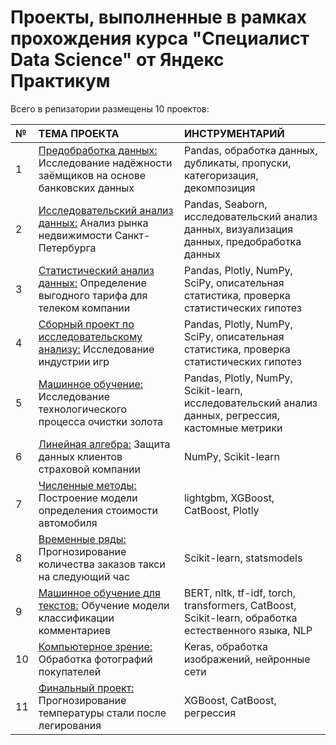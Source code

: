 
# Проекты, выполненные в рамках прохождения курса "Специалист Data Science" от Яндекс Практикум

Всего в репизатории размещены 10 проектов:

| №  | ТЕМА ПРОЕКТА                                                  | ИНСТРУМЕНТАРИЙ                                           |
|:---|:--------------------------------------------------------------|:--------------------------------------------------------------|
| 1  | [Предобработка данных:](https://github.com/boluodja/yandex_practikum_projects/tree/main/1.%20Data%20preprocessing_Reliability%20of%20borrowers) Исследование надёжности заёмщиков на основе банковских данных |Pandas, обработка данных, дубликаты, пропуски, категоризация, декомпозиция|
| 2  | [Исследовательский анализ данных:](https://github.com/boluodja/yandex_practikum_projects/tree/main/2.%20Exploratory%20data%20analysis_Research%20of%20apartment%20ads) Анализ рынка недвижимости Санкт-Петербурга |Pandas, Seaborn, исследовательский анализ данных, визуализация данных, предобработка данных|
| 3  | [Статистический анализ данных:](https://github.com/boluodja/yandex_practikum_projects/tree/main/3.%20Statistic_Determining%20the%20tariff%20for%20a%20telecom%20company) Определение выгодного тарифа для телеком компании |Pandas, Plotly, NumPy, SciPy, описательная статистика, проверка статистических гипотез|
| 4  | [Сборный проект по исследовательскому анализу:](https://github.com/boluodja/yandex_practikum_projects/tree/main/4.%20Prefab%20project_Gaming%20industry%20market%20research) Исследование индустрии игр |Pandas, Plotly, NumPy, SciPy, описательная статистика, проверка статистических гипотез|
| 5  | [Машинное обучение:](https://github.com/boluodja/yandex_practikum_projects/tree/main/5.%20Prefab%20project_Recovery%20of%20gold%20from%20ore) Исследование технологического процесса очистки золота |Pandas, Plotly, NumPy, Scikit-learn, исследовательский анализ данных, регрессия, кастомные метрики|
| 6  | [Линейная алгебра:](https://github.com/boluodja/yandex_practikum_projects/tree/main/6.%20Linear%20algebra_Protection%20of%20personal%20data%20of%20clients) Защита данных клиентов страховой компании |NumPy, Scikit-learn|
| 7  | [Численные методы:](https://github.com/boluodja/yandex_practikum_projects/tree/main/7.%20Gradient%20boosting_Determining%20the%20cost%20of%20cars) Построение модели определения стоимости автомобиля|lightgbm, XGBoost, CatBoost, Plotly|
| 8  | [Временные ряды:](https://github.com/boluodja/yandex_practikum_projects/tree/main/8.%20Time%20series_Forecasting%20taxi%20orders) Прогнозирование количества заказов такси на следующий час |Scikit-learn, statsmodels|
| 9  | [Машинное обучение для текстов:](https://github.com/boluodja/yandex_practikum_projects/tree/main/9.%20Machine%20learning%20for%20texts_Project%20for%20Wikishop) Обучение модели классификации комментариев|BERT, nltk, tf-idf, torch, transformers, CatBoost, Scikit-learn, обработка естественного языка, NLP|
| 10 | [Компьютерное зрение:](https://github.com/boluodja/yandex_practikum_projects/tree/main/10.%20Computer%20Vision_Determining%20the%20age%20of%20buyers) Обработка фотографий покупателей            |Keras, обработка изображений, нейронные сети|
| 11 | [Финальный проект:](https://github.com/boluodja/yandex_practikum_projects/tree/main/11.%20Final_project_Predict_steel_temperature) Прогнозирование температуры стали после легирования |XGBoost, CatBoost, регрессия|
